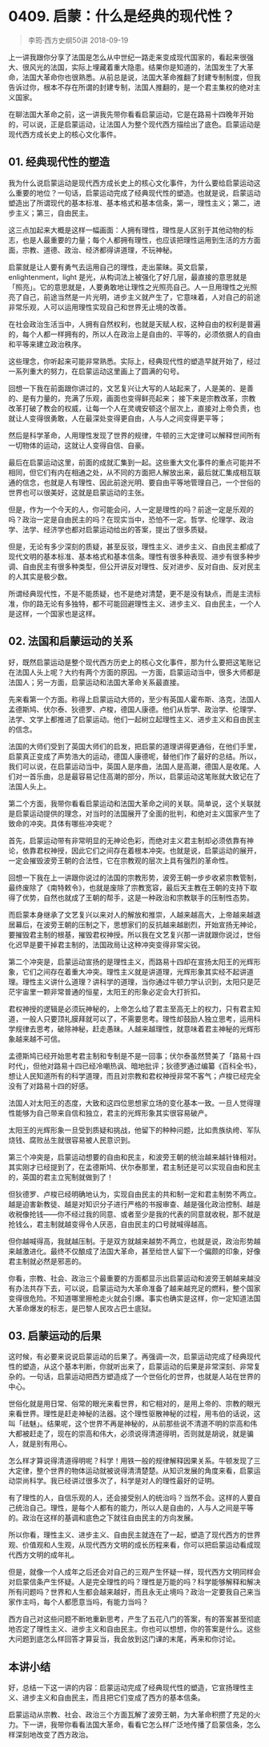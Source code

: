 # 0409. 启蒙：什么是经典的现代性？
> 李筠·西方史纲50讲
2018-09-19

上一讲我跟你分享了法国是怎么从中世纪一路走来变成现代国家的，看起来很强大、很风光的法国，实际上埋藏着重大隐患。结果你是知道的，法国发生了大革命，法国大革命你也很熟悉。从前总是说，法国大革命推翻了封建专制制度，但我告诉过你，根本不存在所谓的封建专制，法国人推翻的，是一个君主集权的绝对主义国家。

在聊法国大革命之前，这一讲我先带你看看启蒙运动，它是在路易十四晚年开始的，可以说，正是启蒙运动，让法国人为整个现代西方描绘出了底色。启蒙运动是现代西方成长史上的核心文化事件。

## 01. 经典现代性的塑造

我为什么说启蒙运动是现代西方成长史上的核心文化事件，为什么要给启蒙运动这么重要的地位？一句话，启蒙运动完成了经典现代性的塑造。也就是说，启蒙运动塑造出了所谓现代的基本标准、基本格式和基本信条，第一，理性主义；第二，进步主义；第三，自由民主。

这三点加起来大概是这样一幅画面：人拥有理性，理性是人区别于其他动物的标志，也是人最重要的力量；每个人都拥有理性，也应该把理性运用到生活的方方面面，宗教、道德、政治、经济都得讲道理，不玩神秘。

启蒙就是让人要有勇气去运用自己的理性，走出蒙昧。英文启蒙，enlightenment，light 是光，从构词法上被强化了好几层，最直接的意思就是「照亮」。它的意思就是，人要勇敢地让理性之光照亮自己。人一旦用理性之光照亮了自己，前途当然是一片光明，进步主义就产生了，它意味着，人对自己的前途非常乐观，人可以运用理性实现自己和世界无止境的改善。

在社会政治生活当中，人拥有自然权利，也就是天赋人权，这种自由的权利是普遍的，每个人都一样拥有的，所以人在政治上是自由的、平等的，必须依据人的自由和平等来建立政治秩序。

这些理念，你听起来可能非常熟悉。实际上，经典现代性的塑造早就开始了，经过一系列重大的努力，在启蒙运动这里画上了圆满的句号。

回想一下我在前面跟你讲过的，文艺复兴让大写的人站起来了，人是美的、是善的、是有力量的，充满了乐观，画面也变得鲜亮起来；
接下来是宗教改革，宗教改革打破了教会的权威，让每一个人在灵魂安顿这个层次上，直接对上帝负责，也就让人变得很勇敢，人在最深处变得更自由，人与人之间变得更平等；

然后是科学革命，人用理性发现了世界的规律，牛顿的三大定律可以解释世间所有一切物体的运动，这就让人变得自信、自豪。

最后在启蒙运动这里，前面的成就汇集到一起。这些重大文化事件的重点可能并不相同，但它们有内在相通之处，从不同的方面把人解放出来，最后就汇集成相互联通的信念，也就是人有理性、因此前途光明、要自由平等地管理自己，一个世俗的世界也可以很美好，这就是启蒙运动的主张。

但是，作为一个今天的人，你可能会问，人一定是理性的吗？前途一定是乐观的吗？政治一定是自由民主的吗？在现实当中，恐怕不一定。哲学、伦理学、政治学、法学、经济学也都对启蒙运动给出的答案，提出了很多质疑。

但是，无论有多少深刻的质疑，甚至反驳，理性主义、进步主义、自由民主都成了现代文明的基本标准、基本格式和基本信条。理性有很多种表现、进步有很多种步调、自由民主有很多种类型，但公开讲反对理性、反对进步、反对自由、反对民主的人其实是极少数。

所谓经典现代性，不是不能质疑，也不是绝对清楚，更不是没有缺点，而是主流标准，你的路无论有多独特，都不可能回避理性主义、进步主义、自由民主，一个人是这样，一个国家也是这样。

## 02. 法国和启蒙运动的关系

好，既然启蒙运动是整个现代西方历史上的核心文化事件，那为什么要把这笔账记在法国人头上呢？大约有两个方面的原因。一方面，启蒙运动当中，很多大师都是法国人；另一方面，启蒙运动和法国大革命关系最直接。

先来看第一个方面。称得上启蒙运动大师的，至少有英国人霍布斯、洛克，法国人孟德斯鸠、伏尔泰、狄德罗、卢梭，德国人康德。他们从哲学、政治学、伦理学、法学、文学上都推进了启蒙运动。他们一起树立起理性主义、进步主义和自由民主的信念。

法国的大师们受到了英国大师们的启发，把启蒙的道理讲得更通俗，在他们手里，启蒙真正变成了声势浩大的运动，德国人康德呢，替他们作了最好的总结。所以，我们可以说，在启蒙运动当中，英国人是序曲，法国人是高潮，德国人是收尾。人们对一首乐曲，总是最容易记住高潮的部分，所以，启蒙运动这笔账就大致记在了法国人头上。

第二个方面，我带你看看启蒙运动和法国大革命之间的关联。简单说，这个关联就是启蒙运动提供的理念，对当时的法国展开了全面的批判，和绝对主义国家产生了致命的冲突。具体有哪些冲突呢？

首先，启蒙运动带有非常明显的无神论色彩，而绝对主义君主制却必须依靠有神论，依靠君权神授，因此它们之间存在着根本冲突。也就是说，启蒙运动的展开，一定会摧毁波旁王朝的合法性，它在宗教观的层次上具有强烈的革命性。

回想一下我在上一讲跟你说过的法国的宗教形势，波旁王朝一步步收紧宗教管制，最终废除了《南特敕令》，也就是废除了宗教宽容，最后天主教在王朝的支持下取得了优势，自然也就成了王朝的帮手，这是一种政治和宗教联手的压制性态势。

而启蒙本身继承了文艺复兴以来对人的解放和推崇，人越来越高大，上帝越来越退居幕后，在波旁王朝的压制之下，思想家们的反抗越来越剧烈，开始宣扬无神论，要摧毁君主制的根基，摧毁君权神授。所以我在文艺复兴那一讲就跟你说过，世俗化迟早是要干掉君主制的，法国政局让这种冲突变得非常尖锐。

第二个冲突是，启蒙运动宣扬的是理性主义，而路易十四却在宣扬太阳王的光辉形象，它们之间存在着重大冲突。理性主义就是讲道理，光辉形象其实经不起讲道理。理性主义讲什么道理？讲科学的道理，当你通过牛顿力学认识到，太阳只是茫茫宇宙里一颗非常普通的恒星，太阳王的形象必定会大打折扣。

君权神授的逻辑是必须玩神秘的，上帝怎么给了君主至高无上的权力，只有君主知道，一般人只要顶礼膜拜就可以了，不需要思考。理性却鼓励人独立思考，运用科学规律去思考，破除神秘，赶走愚昧。人越来越理性，就意味着君主神秘的光辉形象越来越不可信。

孟德斯鸠已经开始思考君主制和专制是不是一回事；伏尔泰虽然赞美了「路易十四时代」，但他对路易十四已经冷嘲热讽、暗地批评；狄德罗通过编纂《百科全书》，想让人民知道所有的科学道理，而且对宗教和君权神授非常不客气；卢梭已经完全没有了对路易十四的好感。

法国人对太阳王的态度，大致和这四位思想家立场的变化基本一致。一旦人觉得理性能够为自己带来自信和独立，君主的光辉形象其实很容易破产。

太阳王的光辉形象一旦受到质疑和挑战，他留下的种种问题，比如贵族纨绔、军队烧钱、腐败丛生就很容易被人民意识到。

第三个冲突是，启蒙运动想要的自由和民主，和波旁王朝的统治越来越针锋相对。其实刚才已经提到了，在孟德斯鸠、伏尔泰那里，君主制还是可以实现自由和民主的，英国的君主立宪制就做到了！

但狄德罗、卢梭已经明确地认为，实现自由民主的共和制一定和君主制势不两立。越是迫害新教徒、越是对知识分子进行严格的书报审查、越是强化政治控制、越是收税像抢钱——你不经过我的同意、或者至少是我的代表的同意就收税，那不就是抢钱么，君主制就越变得令人厌恶，自由民主的口号就喊得越高。

但你越喊得高，我就越压制。于是双方就越来越势不两立，也就是说，政治形势越来越激进化。最终不仅酿成了法国大革命，甚至给世人留下一个偏颇的印象，好像君主制就必然是邪恶的。

你看，宗教、社会、政治三个最重要的方面都显示出启蒙运动和波旁王朝越来越没有办法共存下去，可以说，启蒙运动为大革命准备了越来越充足的燃料，整个国家变得很危险。不知道哪里擦枪走火就会引爆。事实也确实是这样，你一定知道法国大革命爆发的标志，是巴黎人民攻占巴士底狱。

## 03. 启蒙运动的后果

这时候，有必要来说说启蒙运动的后果了。再强调一次，启蒙运动完成了经典现代性的塑造，从这个基本判断，你就听出来了，启蒙运动的后果是非常深刻、非常复杂的。一句话，启蒙运动把西方塑造成了一个世俗化的世界，也就是人站在世界的中心。

世俗化就是用日常、俗常的眼光来看世界，和它相对的，是用上帝的、宗教的眼光来看世界。理性是赶走神秘的法器。这个理性驱散神秘的过程，用韦伯的话说，这叫「祛魅」。结果呢，这个世界不再是神秘的，从前那些说不清道不明的崇高和伟大都被赶走了，现在的崇高和伟大，必须说得清道得明，否则就是胡说，就是骗人，就是别有用心。

怎么样才算说得清道得明呢？科学！用铁一般的规律解释因果关系。牛顿发现了三大定律，整个世界的物体运动就被说得清清楚楚。从知识发展的角度来看，启蒙运动崇尚科学。我已经讲过很多次了，科学是对人的理性最好的证明。

有了理性的人，自信乐观的人，还会接受别人的统治吗？当然不会。这样的人要自己统治自己。理性，是每个人都有的能力，所以人是自由的，人与人之间是平等的。政治在这样的基调和底色之下就往自由民主的方向发展。

所以你看，理性主义、进步主义、自由民主就连在了一起，塑造了现代西方的世界观、价值观和人生观，从现代西方文明的成长历程来看，你可以把启蒙运动看成现代西方文明的成年礼。

但是，就像一个人成年之后还会对自己的三观产生怀疑一样，现代西方文明同样会对启蒙信条产生怀疑。人是完全理性的吗？理性是万能的吗？科学能够解释和解决所有问题吗？世界和人生都会越来越好，而且永无止境吗？政治一定要我自己来当家作主吗，每个人都愿意当吗，有能力当吗？

西方自己对这些问题不断地重新思考，产生了五花八门的答案，有的答案甚至彻底地否定了理性主义、进步主义和自由民主。你也可以想想，你的答案是什么。这些大问题到底怎么样回答才算妥当，我会放到这门课的末尾，再来和你讨论。

## 本讲小结

好，总结一下这一讲的内容：启蒙运动完成了经典现代性的塑造，它宣扬理性主义、进步主义和自由民主，而且把它们变成了西方的基本信条。

启蒙运动从宗教、社会、政治三个方面瓦解了波旁王朝，为大革命积攒了充足的火力。下一讲，我带你看看法国大革命，看看它怎么样广泛地传播了启蒙信条，怎么样深刻地改变了西方政治。

